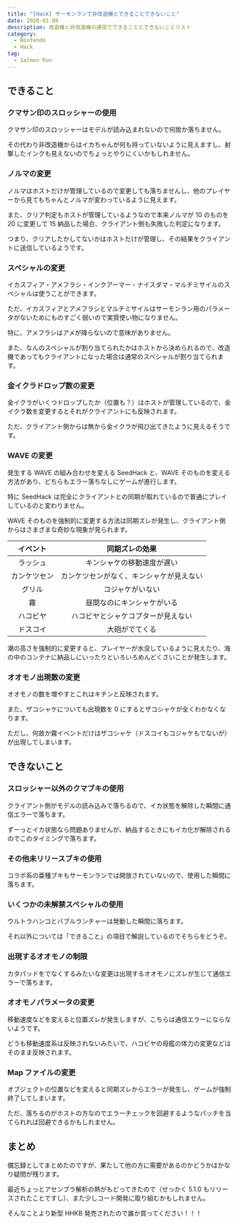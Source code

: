 ```yaml
---
title: "[Hack] サーモンランで非改造機とできることできないこと"
date: 2020-01-08
description: 改造機と非改造機の通信でできることとできないことリスト
category:
  - Nintendo
  - Hack
tag:
  - Salmon Run
---
```


## できること

### クマサン印のスロッシャーの使用

クマサン印のスロッシャーはモデルが読み込まれないので何故か落ちません。

その代わり非改造機からはイカちゃんが何も持っていないように見えますし、射撃したインクも見えないのでちょっとやりにくいかもしれません。

### ノルマの変更

ノルマはホストだけが管理しているので変更しても落ちませんし、他のプレイヤーから見てもちゃんとノルマが変わっているように見えます。

また、クリア判定もホストが管理しているようなので本来ノルマが 10 のものを 20 に変更して 15 納品した場合、クライアント側も失敗した判定になります。

つまり、クリアしたかしてないかはホストだけが管理し、その結果をクライアントに送信しているようです。

### スペシャルの変更

イカスフィア・アメフラシ・インクアーマー・ナイスダマ・マルチミサイルのスペシャルは使うことができます。

ただ、イカスフィアとアメフラシとマルチミサイルはサーモンラン用のパラメータがないためにものすごく弱いので実質使い物になりません。

特に、アメフラシはアメが降らないので意味がありません。

また、なんのスペシャルが割り当てられたかはホストから決められるので、改造機であってもクライアントになった場合は通常のスペシャルが割り当てられます。

### 金イクラドロップ数の変更

金イクラがいくつドロップしたか（位置も？）はホストが管理しているので、金イクラ数を変更するとそれがクライアントにも反映されます。

ただ、クライアント側からは無から金イクラが飛び出てきたように見えるそうです。

### WAVE の変更

発生する WAVE の組み合わせを変える SeedHack と、WAVE そのものを変える方法があり、どちらもエラー落ちなしにゲームが進行します。

特に SeedHack は完全にクライアントとの同期が取れているので普通にプレイしているのと変わりません。

WAVE そのものを強制的に変更する方法は同期ズレが発生し、クライアント側からはさまざまな奇妙な現象が見られます。

|   イベント   |              同期ズレの効果              |
| :----------: | :--------------------------------------: |
|   ラッシュ   |        キンシャケの移動速度が遅い        |
| カンケツセン | カンケツセンがなく、キンシャケが見えない |
|    グリル    |             コジャケがいない             |
|      霧      |        昼間なのにキンシャケがいる        |
|   ハコビヤ   |    ハコビヤとシャケコプターが見えない    |
|   ドスコイ   |              大砲がでてくる              |

潮の高さを強制的に変更すると、プレイヤーが水没しているように見えたり、海の中のコンテナに納品しにいったりといろいろめんどくさいことが発生します。

### オオモノ出現数の変更

オオモノの数を増やすとこれはキチンと反映されます。

また、ザコシャケについても出現数を 0 にするとザコシャケが全くわかなくなります。

ただし、何故か霧イベントだけはザコシャケ（ドスコイもコジャケもでないが）が出現してしまいます。

## できないこと

### スロッシャー以外のクマブキの使用

クライアント側がモデルの読み込みで落ちるので、イカ状態を解除した瞬間に通信エラーで落ちます。

ずーっとイカ状態なら問題ありませんが、納品するときにもイカ化が解除されるのでこのタイミングで落ちます。

### その他未リリースブキの使用

コラボ系の亜種ブキもサーモンランでは開放されていないので、使用した瞬間に落ちます。

### いくつかの未解禁スペシャルの使用

ウルトラハンコとバブルランチャーは発動した瞬間に落ちます。

それ以外については「できること」の項目で解説しているのでそちらをどうぞ。

### 出現するオオモノの制限

カタパッドをでなくするみたいな変更は出現するオオモノにズレが生じて通信エラーで落ちます。

### オオモノパラメータの変更

移動速度などを変えると位置ズレが発生しますが、こちらは通信エラーにならないようです。

どうも移動速度系は反映されないみたいで、ハコビヤの母艦の体力の変更などはそのまま反映されます。

### Map ファイルの変更

オブジェクトの位置などを変えると同期ズレからエラーが発生し、ゲームが強制終了してしまいます。

ただ、落ちるのがホストの方なのでエラーチェックを回避するようなパッチを当てられれば回避できるかもしれません。

## まとめ

備忘録としてまとめたのですが、果たして他の方に需要があるのかどうかはかなり疑問が残ります。

最近ちょっとアセンブラ解析の熱がもどってきたので（せっかく 5.1.0 もリリースされたことですし）、また少しコード開発に取り組むかもしれません。

そんなことより新型 HHKB 発売されたので誰か買ってください！！！
